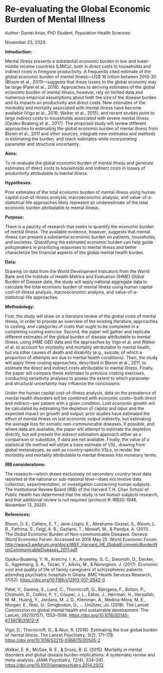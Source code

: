 # Re-evaluating the Global Economic Burden of Mental Illness

Author: Daniel Arias, PhD Student, Population Health Sciences

November 23, 2020



**Introduction:**

Mental illness presents a substantial economic burden in low and lower-middle income countries (LMICs), both in direct costs to households and indirect costs in foregone productivity. A frequently cited estimate of the global economic burden of mental illness—US$ 16 trillion between 2010-30 (Bloom et al., 2011)—suggests that these losses to the global economy may be large (Patel et al., 2018). Approaches to deriving estimates of the global economic burden of mental illness, however, rely on limited data and numerous empirical assumptions about both the size of the disease burden and its impacts on productivity and direct costs. New estimates of the morbidity and mortality associated with mental illness have become available (Vigo et al., 2016; Walker et al., 2015), and recent studies point to large indirect costs to households associated with severe mental illness (Opoku-Boateng et al., 2017). The proposed study will review different approaches to estimating the global economic burden of mental illness from Bloom et al., 2011 and other sources, integrate new estimates and methods in estimating the burden, and reach estimates while incorporating parameter and structural uncertainty. 

**Aims:**

To re-evaluate the global economic burden of mental illness and generate estimates of direct costs to households and indirect costs in losses of productivity attributable to mental illness.

**Hypotheses:**

Prior estimates of the total economic burden of mental illness using human capital cost-of-illness analysis, macroeconomic analysis, and value-of-a-statistical-life approaches likely represent an underestimate of the total economic burden attributable to mental illness.

**Purpose:**

There is a paucity of research that seeks to quantify the economic burden of mental illness. The available evidence, however, suggests that mental illness can present a substantial economic burden on patients, households, and societies. Quantifying the estimated economic burden can help guide policymakers in prioritizing responses to mental illness and better characterize the financial aspects of the global mental health burden. 

**Data:**

Drawing on data from the World Development Indicators from the World Bank and the Institute of Health Metrics and Evaluation (IHME) Global Burden of Disease data, the study will apply national aggregate data to calculate the total economic burden of mental illness using human capital cost-of-illness analysis, macroeconomic analysis, and value-of-a-statistical-life approaches. 

**Methodology:**

First, the study will draw on a literature review of the global costs of mental illness, in order to provide an overview of the existing literature, approaches to costing, and categories of costs that ought to be completed in a completing costing exercise. Second, the paper will gather and replicate different estimates of the global burden of disease attributable to mental illness, using IHME GBD data and the approaches by Vigo et al. and Walker et al. to account for morbidity and mortality attributable to mental health, but via other causes of death and disability (e.g., suicide, of which a proportion of attempts are due to mental health conditions). Then, the study will apply three costing approaches, described in Bloom et al., 2011, to estimate the direct and indirect costs attributable to mental illness. Finally, the paper will compare these estimates to previous costing exercises, conducting sensitivity analyses to assess the extent to which parameter and structural uncertainty may influence the conclusions.

Under the human capital cost-of-illness analysis, data on the prevalence of mental health disorders will be combined with economic costs—both direct and indirect—per patient with a given condition. Lost economic growth will be calculated by estimating the depletion of capital and labor and the expected impact on growth and output; prior studies have estimated the effect of mental illness on lost economic output indirectly, but estimating the average loss for somatic non-communicable diseases. If possible, and where data are available, the paper will attempt to estimate the depletion directly, but will present the indirect estimation approach either as a comparison or substitute, if data are not available. Finally, the value of a statistical life method will utilize a base estimate of VSL, drawing from global metanalyses, as well as country-specific VSLs, to render the morbidity and mortality attributable to mental illnesses into monetary terms.

**IRB considerations:**

The research—which draws exclusively on secondary country-level data reported at the national or sub-national level—does not involve data collection, experimentation, or investigation concerning human subjects. The Institutional Review Board (IRB) of the Harvard T.H. Chan School of Public Health has determined that the study is not human subjects research, and that additional review is not required (protocol #: IRB20-1946, November 13, 2020).

**References:**

Bloom, D. E., Cafiero, E. T., Jané-Llopis, E., Abrahams-Gessel, S., Bloom, L. R., Fathima, S., Feigl, A. B., Gaziano, T., Mowafi, M., & Pandya, A. (2011). The Global Economic Burden of Non-communicable Diseases. Geneva: World Economic Forum. Accessed on 2016 May 25. World Economic Forum. http://www3.weforum.org/docs/WEF_Harvard_HE_GlobalEconomicBurdenNonCommunicableDiseases_2011.pdf

Opoku-Boateng, Y. N., Kretchy, I. A., Aryeetey, G. C., Dwomoh, D., Decker, S., Agyemang, S. A., Tozan, Y., Aikins, M., & Nonvignon, J. (2017). Economic cost and quality of life of family caregivers of schizophrenic patients attending psychiatric hospitals in Ghana. BMC Health Services Research, 17(S2). https://doi.org/10.1186/s12913-017-2642-0

Patel, V., Saxena, S., Lund, C., Thornicroft, G., Baingana, F., Bolton, P., Chisholm, D., Collins, P. Y., Cooper, J. L., Eaton, J., Herrman, H., Herzallah, M. M., Huang, Y., Jordans, M. J. D., Kleinman, A., Medina-Mora, M. E., Morgan, E., Niaz, U., Omigbodun, O., … UnÜtzer, Jü. (2018). The Lancet Commission on global mental health and sustainable development. The Lancet, 392(10157), 1553–1598. https://doi.org/10.1016/S0140-6736(18)31612-X

Vigo, D., Thornicroft, G., & Atun, R. (2016). Estimating the true global burden of mental illness. The Lancet Psychiatry, 3(2), 171–178. https://doi.org/10.1016/S2215-0366(15)00505-2

Walker, E. R., McGee, R. E., & Druss, B. G. (2015). Mortality in mental disorders and global disease burden implications: A systematic review and meta-analysis. JAMA Psychiatry, 72(4), 334–341. https://doi.org/10.1001/jamapsychiatry.2014.2502
